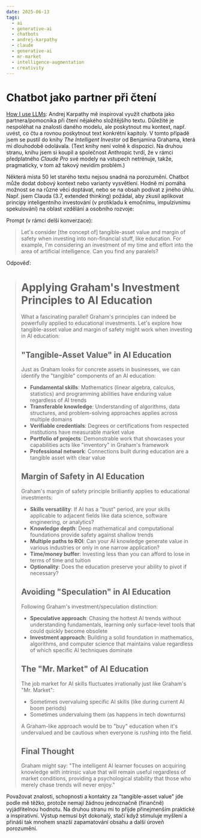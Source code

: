 ```yaml
---
date: 2025-06-13
tags:
  - ai
  - generative-ai
  - chatbots
  - andrej-karpathy
  - claude
  - generative-ai
  - mr-market
  - intelligence-augmentation
  - creativity
---
```


# Chatbot jako partner při čtení

[How I use LLMs](https://youtu.be/EWvNQjAaOHw?t=3298): Andrej Karpathy mě inspiroval využít chatbota jako partnera/pomocníka při čtení nějakého složitějšího textu. Důležité je nespoléhat na znalosti daného modelu, ale poskytnout mu kontext, např. uvést, co čtu a rovnou poskytnout text konkrétní kapitoly. V tomto případě jsem se pustil do knihy _The Intelligent Investor_ od Benjamina Grahama, která mi dlouhodobě odolávala. (Text knihy není volně k dispozici. Na druhou stranu, knihu jsem si koupil a společnost Anthropic tvrdí, že v rámci předplatného _Claude Pro_ své modely na vstupech netrénuje, takže, pragmaticky, v tom až takový nevidím problém.)

Některá místa 50 let starého textu nejsou snadná na porozumění. Chatbot může dodat dobový kontext nebo varianty vysvětlení. Hodně mi pomáhá možnost se na různé věci doptávat, nebo se na obsah podívat z jiného úhlu. Např. jsem Clauda (3.7, extended thinking) požádal, aby zkusil aplikovat principy inteligentního investování (v protikladu k emočnímu, impulzivnímu spekulování) na oblast vzdělání a osobního rozvoje:

Prompt (v rámci delší konverzace):

> Let's consider [the concept of] tangible-asset value and margin of safety when investing into non-financial stuff, like education. For example, I'm considering an investment of my time and effort into the area of artificial intelligence. Can you find any paralels?

<!-- more -->

Odpověď:

> # Applying Graham's Investment Principles to AI Education
> 
> What a fascinating parallel! Graham's principles can indeed be powerfully applied to educational investments. Let's explore how tangible-asset value and margin of safety might work when investing in AI education:
> 
> ## "Tangible-Asset Value" in AI Education
> 
> Just as Graham looks for concrete assets in businesses, we can identify the "tangible" components of an AI education:
> 
> - **Fundamental skills**: Mathematics (linear algebra, calculus, statistics) and programming abilities have enduring value regardless of AI trends
> - **Transferable knowledge**: Understanding of algorithms, data structures, and problem-solving approaches applies across multiple domains
> - **Verifiable credentials**: Degrees or certifications from respected institutions have measurable market value
> - **Portfolio of projects**: Demonstrable work that showcases your capabilities acts like "inventory" in Graham's framework
> - **Professional network**: Connections built during education are a tangible asset with clear value
> 
> ## Margin of Safety in AI Education
> 
> Graham's margin of safety principle brilliantly applies to educational investments:
> 
> - **Skills versatility**: If AI has a "bust" period, are your skills applicable to adjacent fields like data science, software engineering, or analytics?
> - **Knowledge depth**: Deep mathematical and computational foundations provide safety against shallow trends
> - **Multiple paths to ROI**: Can your AI knowledge generate value in various industries or only in one narrow application?
> - **Time/money buffer**: Investing less than you can afford to lose in terms of time and tuition
> - **Optionality**: Does the education preserve your ability to pivot if necessary?
> 
> ## Avoiding "Speculation" in AI Education
> 
> Following Graham's investment/speculation distinction:
> 
> - **Speculative approach**: Chasing the hottest AI trends without understanding fundamentals, learning only surface-level tools that could quickly become obsolete
> - **Investment approach**: Building a solid foundation in mathematics, algorithms, and computer science that maintains value regardless of which specific AI techniques dominate
> 
> ## The "Mr. Market" of AI Education
> 
> The job market for AI skills fluctuates irrationally just like Graham's "Mr. Market":
> - Sometimes overvaluing specific AI skills (like during current AI boom periods)
> - Sometimes undervaluing them (as happens in tech downturns)
> 
> A Graham-like approach would be to "buy" education when it's undervalued and be cautious when everyone is rushing into the field.
> 
> ## Final Thought
> 
> Graham might say: "The intelligent AI learner focuses on acquiring knowledge with intrinsic value that will remain useful regardless of market conditions, providing a psychological stability that those who merely chase trends will never enjoy."

Považovat znalosti, schopnosti a kontakty za "tangible-asset value" jde podle mě těžko, protože nemají žádnou jednoznačně (finančně) vyjádřitelnou hodnotu. Na druhou stranu mi to přijde přinejmenším praktické a inspirativní. Výstup nemusí být dokonalý, stačí když stimuluje myšlení a přináší tak mnohem snazší zapamatování obsahu a další úroveň porozumění.
